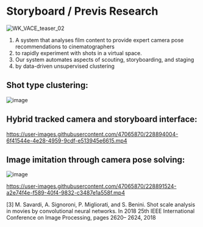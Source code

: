 # Storyboard / Previs Research 

![WK_VACE_teaser_02](https://user-images.githubusercontent.com/47065870/228890751-1b31844f-c711-44d5-b7e1-157d8cdf876c.png)

1) A system that analyses film content to provide expert camera pose recommendations to cinematographers
2) to rapidly experiment with shots in a virtual space.
3) Our system automates aspects of scouting, storyboarding, and staging
4) by data-driven unsupervised clustering

## Shot type clustering:

![image](https://user-images.githubusercontent.com/47065870/228894911-982d676e-0a28-4aed-8d1b-c96ec4ca89b1.png)


## Hybrid tracked camera and storyboard interface:

https://user-images.githubusercontent.com/47065870/228894004-6f41544e-4e28-4959-9cdf-e513945e6615.mp4



## Image imitation through camera pose solving: 

![image](https://user-images.githubusercontent.com/47065870/228891992-3eb841af-f895-434a-8bcb-ab918ba79c02.png)

https://user-images.githubusercontent.com/47065870/228891524-a2e74f4e-f589-40f4-9832-c3487e1a558f.mp4 

[3] M. Savardi, A. Signoroni, P. Migliorati, and S. Benini. Shot scale analysis in movies by convolutional neural networks. In 2018 25th IEEE International Conference on Image Processing, pages 2620– 2624, 2018

<!--- ![image](https://user-images.githubusercontent.com/47065870/173529959-979d7c57-848c-401d-bba6-292bdbf64a77.png) --> 
